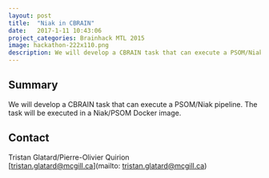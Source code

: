 ```yaml
---
layout: post
title:  "Niak in CBRAIN"
date:   2017-1-11 10:43:06
project_categories: Brainhack MTL 2015
image: hackathon-222x110.png
description: We will develop a CBRAIN task that can execute a PSOM/Niak pipeline.
---
```

## Summary
We will develop a CBRAIN task that can execute a PSOM/Niak pipeline. The task will be executed in a Niak/PSOM Docker image.


## Contact  
Tristan Glatard/Pierre-Olivier Quirion  
[tristan.glatard@mcgill.ca](mailto: tristan.glatard@mcgill.ca)  
